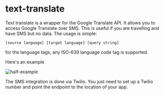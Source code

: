 # text-translate
Text translate is a wrapper for the Google Translate API.  It allows you to
access Google Translate over SMS.  This is useful if you are travelling and have
SMS but no data.  The usage is simple:

    [source language] [target language] [query string]

for the language tags, any ISO-639 language code tag is supported. 

Here's an example 


![half-example](https://cloud.githubusercontent.com/assets/12804487/16174333/8d25e8fe-3593-11e6-838c-f735b994f4db.png)

The SMS integration is done via Twilio.  You just need to set up a Twilio number and point the endpoint to the location of your app.

